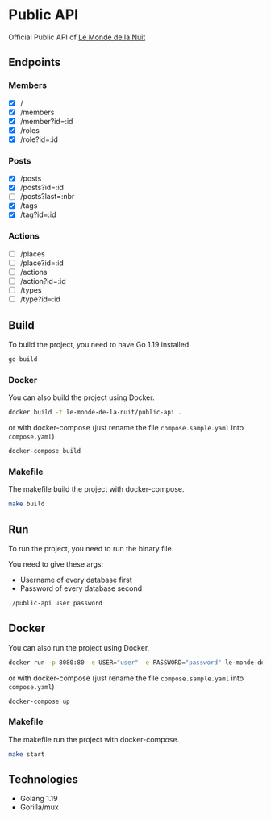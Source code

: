 # Public API

Official Public API of [Le Monde de la Nuit](https://discord.gg/9KCJuEYUx2)

## Endpoints

### Members
- [x] /
- [x] /members
- [x] /member?id=:id
- [x] /roles
- [x] /role?id=:id
### Posts
- [x] /posts
- [x] /posts?id=:id
- [ ] /posts?last=:nbr
- [x] /tags
- [x] /tag?id=:id
### Actions
- [ ] /places
- [ ] /place?id=:id
- [ ] /actions
- [ ] /action?id=:id
- [ ] /types
- [ ] /type?id=:id

## Build

To build the project, you need to have Go 1.19 installed.

```bash
go build
```

### Docker

You can also build the project using Docker.

```bash
docker build -t le-monde-de-la-nuit/public-api .
```

or with docker-compose (just rename the file `compose.sample.yaml` into `compose.yaml`)

```bash
docker-compose build
```

### Makefile

The makefile build the project with docker-compose.

```bash
make build
```

## Run

To run the project, you need to run the binary file.

You need to give these args:
- Username of every database first
- Password of every database second

```bash
./public-api user password
```

## Docker

You can also run the project using Docker.

```bash
docker run -p 8080:80 -e USER="user" -e PASSWORD="password" le-monde-de-la-nuit/public-api
```
or with docker-compose (just rename the file `compose.sample.yaml` into `compose.yaml`)
```bash
docker-compose up
```

### Makefile

The makefile run the project with docker-compose.

```bash
make start
```


## Technologies

- Golang 1.19
- Gorilla/mux
